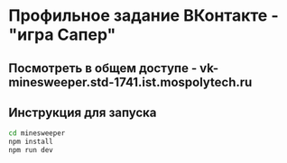 # Профильное задание ВКонтакте - **"игра Сапер"**

## Посмотреть в общем доступе - vk-minesweeper.std-1741.ist.mospolytech.ru

## Инструкция для запуска

```bash
cd minesweeper
npm install
npm run dev
```
